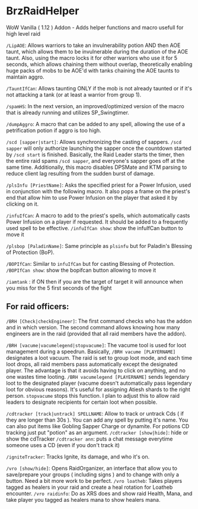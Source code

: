 # BrzRaidHelper
WoW Vanilla ( 1.12 ) Addon - Adds helper functions and macro usefull for high level raid

`/LipAOE`: Allows warriors to take an invulnerability potion AND then AOE taunt, which allows them to be invulnerable during the duration of the AOE taunt. Also, using the macro locks it for other warriors who use it for 5 seconds, which allows chaining them without overlap, theoretically enabling huge packs of mobs to be AOE'd with tanks chaining the AOE taunts to maintain aggro.

`/TauntIfCan`: Allows taunting ONLY if the mob is not already taunted or if it's not attacking a tank (or at least a warrior from group 1).

`/spamHS`: In the next version, an improved/optimized version of the macro that is already running and utilizes SP_Swingtimer.

`/dumpAggro`: A macro that can be added to any spell, allowing the use of a petrification potion if aggro is too high.

`/scd [sapper|start]`: Allows synchronizing the casting of sappers. `/scd sapper` will only authorize launching the sapper once the countdown started by `/scd start` is finished. Basically, the Raid Leader starts the timer, then the entire raid spams `/scd sapper`, and everyone's sapper goes off at the same time. Additionally, this macro disables DPSMate and KTM parsing to reduce client lag resulting from the sudden burst of damage.

`/plsInfu [PriestName]`: Asks the specified priest for a Power Infusion, used in conjunction with the following macro. It also pops a frame on the priest's end that allow him to use Power Infusion on the player that asked it by clicking on it.

`/infuIfCan`: A macro to add to the priest's spells, which automatically casts Power Infusion on a player if requested. It should be added to a frequently used spell to be effective.
`/infuIfCan show`: show the infuIfCan button to move it

`/plsbop [PaladinName]`: Same principle as `plsinfu` but for Paladin's Blessing of Protection (BoP).

`/BOPIfCan`: Similar to `infuIfCan` but for casting Blessing of Protection.
`/BOPIfCan show`: show the bopifcan button allowing to move it

`/iamtank` : if ON then if you are the target of target it will announce when you miss for the 5 first seconds of the fight


## For raid officers:

`/BRH [Check|checkEngineer]`: The first command checks who has the addon and in which version. The second command allows knowing how many engineers are in the raid (provided that all raid members have the addon).

`/BRH [vacume|vacumelegend|stopvacume]`: The vacume tool is used for loot management during a speedrun. Basically, `/BRH vacume [PLAYERNAME]` designates a loot vacuum. The raid is set to group loot mode, and each time loot drops, all raid members pass automatically except the designated player. The advantage is that it avoids having to click on anything, and no one wastes time looting. `/BRH vacumelegend [PLAYERNAME]` sends legendary loot to the designated player (vacume doesn't automatically pass legendary loot for obvious reasons). It's useful for assigning Atiesh shards to the right person. `stopvacume` stops this function. I plan to adjust this to allow raid leaders to designate recipients for certain loot when possible.

`/cdtracker [track|untrack] SPELLNAME`: Allow to track or untrack Cds ( if they are longer than 30s ). You can add any spell by putting it's name. You can also put items like Gobling Sapper Charge or dynamite. For potions CD tracking just put "potion" as an argument.
`/cdtracker [show|hide]`: hide or show the cdTracker
`/cdtracker ann`: puts a chat message everytime someone uses a CD (even if you don't track it)

`/igniteTracker`: Tracks Ignite, its damage, and who it's on.

`/vro [show/hide]`: Opens RaidOrganizer, an interface that allow you to save/prepare your groups ( including signs ) and to change with only a button. Need a bit more work to be perfect.
`/vro loatheb`: Takes players tagged as healers in your raid and create a heal rotation for Loatheb encounter.
`/vro raidinfo`: Do as XRS does and show raid Health, Mana, and take player you tagged as healers mana to show healers mana.
